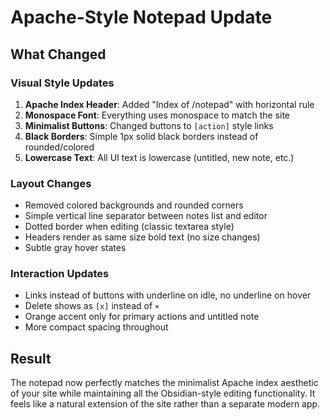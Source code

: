 # Apache-Style Notepad Update

## What Changed

### Visual Style Updates
1. **Apache Index Header**: Added "Index of /notepad" with horizontal rule
2. **Monospace Font**: Everything uses monospace to match the site
3. **Minimalist Buttons**: Changed buttons to `[action]` style links
4. **Black Borders**: Simple 1px solid black borders instead of rounded/colored
5. **Lowercase Text**: All UI text is lowercase (untitled, new note, etc.)

### Layout Changes
- Removed colored backgrounds and rounded corners
- Simple vertical line separator between notes list and editor
- Dotted border when editing (classic textarea style)
- Headers render as same size bold text (no size changes)
- Subtle gray hover states

### Interaction Updates
- Links instead of buttons with underline on idle, no underline on hover
- Delete shows as `[x]` instead of `×`
- Orange accent only for primary actions and untitled note
- More compact spacing throughout

## Result
The notepad now perfectly matches the minimalist Apache index aesthetic of your site while maintaining all the Obsidian-style editing functionality. It feels like a natural extension of the site rather than a separate modern app.